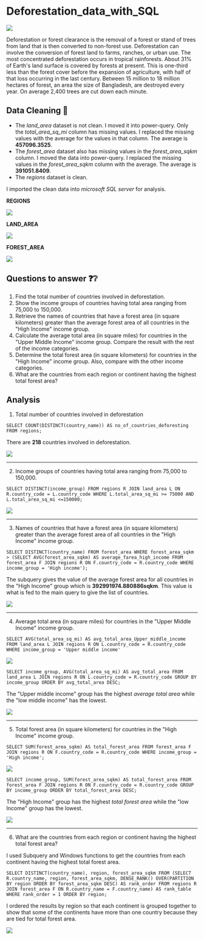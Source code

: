 # Deforestation_data_with_SQL

![](deforestation.jfif)

Deforestation or forest clearance is the removal of a forest or stand of trees from land that is then converted to non-forest use. Deforestation can involve the conversion of forest land to farms, ranches, or urban use. The most concentrated deforestation occurs in tropical rainforests. About 31% of Earth's land surface is covered by forests at present. This is one-third less than the forest cover before the expansion of agriculture, with half of that loss occurring in the last century. Between 15 million to 18 million hectares of forest, an area the size of Bangladesh, are destroyed every year. On average 2,400 trees are cut down each minute.

## Data Cleaning 🧹

- The _land_area_ dataset is not clean. I moved it into power-query. Only the _total_area_sq_mi_ column has missing values. I replaced the missing values with the average for the values in that column. The average is **457096.3525**.
- The _forest_area_ dataset also has missing values in the _forest_area_sqkm_ column. I moved the data into power-query. I replaced the missing values in the _forest_area_sqkm_ column with the average. The average is **391051.8409**.
- The _regions_ dataset is clean.

I imported the clean data into _microsoft SQL server_ for analysis.

**REGIONS**

![](regions.png)

**LAND_AREA**

![](land_area.png)

**FOREST_AREA**

![](forest_area.png)

## Questions to answer ❓❔
1. Find the total number of countries involved in deforestation.
2. Show the income groups of countries having total area ranging from 75,000 to 150,000.
3. Retrieve the names of countries that have a forest area (in square kilometers) greater than the average forest area of all countries in the "High Income" income group.
4. Calculate the average total area (in square miles) for countries in the "Upper Middle Income" income group. Compare the result with the rest of the income categories.
5. Determine the total forest area (in square kilometers) for countries in the "High Income" income group. Also, compare with the other income categories.
6. What are the countries from each region or continent having the highest total forest area?

## Analysis
1. Total number of countries involved in deforestation

`SELECT COUNT(DISTINCT(country_name)) AS no_of_countries_deforesting FROM regions;` 

There are **218** countries involved in deforestation.

  ![](Q1.png)

  ---
  2. Income groups of countries having total area ranging from 75,000 to 150,000.

`SELECT DISTINCT(income_group) FROM regions R JOIN land_area L ON R.country_code = L.country_code
WHERE L.total_area_sq_mi >= 75000 AND L.total_area_sq_mi <=150000;`

![](Q2.png)

---
3. Names of countries that have a forest area (in square kilometers) greater than the average forest area of all countries in the "High Income" income group.

`SELECT DISTINCT(country_name) FROM forest_area WHERE forest_area_sqkm >
(SELECT AVG(forest_area_sqkm) AS average_farea_high_income FROM forest_area F JOIN regions R ON F.country_code = R.country_code
WHERE income_group = 'High income');`

The subquery gives the value of the average forest area for all countries in the "High Income" group which is **392991974.880886sqkm**. This value is what is fed to the main query to give the list of countries.

![](Q3.png)

---
4. Average total area (in square miles) for countries in the "Upper Middle Income" income group.

`SELECT AVG(total_area_sq_mi) AS avg_total_area_Upper_middle_income FROM land_area L JOIN regions R ON L.country_code = R.country_code
WHERE income_group = 'Upper middle income'`

![](Q4A.png)

`SELECT income_group, AVG(total_area_sq_mi) AS avg_total_area FROM land_area L JOIN regions R ON L.country_code = R.country_code
GROUP BY income_group
ORDER BY avg_total_area DESC;`

The "Upper middle income" group has the highest _average total area_ while the "low middle income" has the lowest.

![](Q4B.png)

---
5. Total forest area (in square kilometers) for countries in the "High Income" income group.

`SELECT SUM(forest_area_sqkm) AS total_forest_area FROM forest_area F JOIN regions R ON F.country_code = R.country_code
WHERE income_group = 'High income';`

![](Q5A.png)

`SELECT income_group, SUM(forest_area_sqkm) AS total_forest_area FROM forest_area F JOIN regions R ON F.country_code = R.country_code
GROUP BY income_group
ORDER BY total_forest_area DESC;`

The "High Income" group has the highest _total forest area_ while the "low Income" group has the lowest.

![](Q5B.png)

---
6. What are the countries from each region or continent having the highest total forest area?

I used Subquery and Windows functions to get the countries from each continent having the highest total forest area.

`SELECT DISTINCT(country_name), region, forest_area_sqkm FROM
(SELECT R.country_name, region, forest_area_sqkm, DENSE_RANK() OVER(PARTITION BY region ORDER BY forest_area_sqkm DESC) AS rank_order
FROM regions R JOIN forest_area F ON R.country_name = F.country_name)
AS rank_table WHERE rank_order = 1
ORDER BY region;`

I ordered the results by region so that each continent is grouped together to show that some of the continents have more than one country because they are tied for total forest area.

![](Q6.png)
